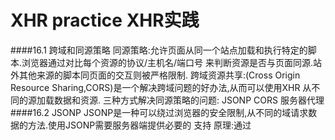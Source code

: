 # XHR practice XHR实践
####16.1 跨域和同源策略
    同源策略:允许页面从同一个站点加载和执行特定的脚本.浏览器通过对比每个资源的协议/主机名/端口号
    来判断资源是否与页面同源.站外其他来源的脚本同页面的交互则被严格限制.
    跨域资源共享:(Cross Origin Resource Sharing,CORS)是一个解决跨域问题的好办法,从而可以使用XHR
    从不同的源加载数据和资源.
    三种方式解决同源策略的问题:
      JSONP
      CORS
      服务器代理
####16.2 JSONP
    JSONP是一种可以绕过浏览器的安全限制,从不同的域请求数据的方法.使用JSONP需要服务器端提供必要的
    支持
    原理:通过<script>标签发起一个GET请求来取代XHR请求.JSONP生成一个<script>标签并插入到DOM中,然后
    浏览器会接管并想src属性所指向的地址发送请求.
    当服务器返回请求时,响应结果会被包装成一个javascript函数,并由该请求所对应的回调函数调用.
    AngularJS在$http服务中提供了一个JSONP辅助函数.通过$http服务的jsonp方法发送请求
      $http.jsonp('https://api/github.com?callback=JSON_CALLBACK).success(function(data){
        //数据
      });
    当请求发送时,AngularJS会在DOM中生成一个如下所示的<script>标签:
      <script src="https://api.github.com?callback=angular.callbacks._0" type="text/javascript">
      </script>
      warning:JSON_CALLBACK被替换成一个特地为此请求生成的自定义函数
    当支持JSONP的服务器返回数据时,数据会被包装在由AngularJS生成的具名函数angular.callbacks._0中
    这个例子中,github服务器会返回含在回调函数中的JSON数据,响应看起来如下所示:
      //简写
      angular.callback._0({
        'meta':{
          'X-RateLimit-Limit':'60',
          'status':200
        },
        'data':{
          'current_user_url':'https://api.github.com/user'
        }
      })
    当AngularJS调用指定的回调函数时会对$http的promise对象进行resolve.
    
    使用JSONP需要意识到潜在的安全风险.首先,服务器会完全开放,允许后端服务调用应用中的任何javascript.
    不受我们控制的外部站点(或者蓄意攻击者)可以随时更改脚本,使我们的整个站点变得脆弱.
    由于请求是由<script>标签发送的,所以只能通过JSONP发送GET请求.并且脚本的异常也很难处理.
    使用JSONP一定要谨慎,同时只能跟信任并可以控制的服务器进行通信.
####16.3 使用CORS
    CORS规范简单地扩展了标准的XHR对象,以允许javascript发送跨域的XHR请求.它会通过预检查(preflight)
    来确认是否有权限向目标服务器发送请求.
    预检查可以让服务器接受或拒绝来自全部服务器、特定服务器或一组服务器的请求。这意味
    着客户端和服务端应用需要协同工作，才能向客户端或服务器发送数据。
    16.3.1 设置
      CORS的设置:
        使用.config()方法应用在模块上设置两个参数:
        首先,告诉AngularJS使用XDomain,并从所有的请求中把X-Request-Width头移除.
          tips:X-Request-With 头默认就是移除掉的，但是再次确认它已经被移除没有坏处。
        angular.module('myApp',[])
          .config(function($httpProvider){
          })
    16.3.2 服务器端CORS支持
      如何确保服务器支持CORS.
        支持CORS的服务器必须在响应中加入几个访问控制相关的头.
          Access-Control-Allow-Origin
            这个头的值可以是与请求头的值相呼应的值,也可以是*,从而允许接受任何来源发来的请求.
          Access-Control-Allow-Credentials(可选)
            默认情况下,CORS请求不会发送cookie.如果服务器返回了这个头,那么就可以通过将withCredentials设置
            为true来将cookie同请求一同发送出去.
            如果将$http发送的请求中的withCredentials设置为true,但服务器没有返回Access-Control-Allow-Credentials,
            请求就会失败,反之亦然.
        后端服务器必须能处理OPTIONS方法的HTTP请求
        CORS请求分为简单和非简单两种类型
    16.3.3 简单请求
      如果请求使用下面一种HTTP方法就是简单请求:
        HEAD;
        GET;
        POST;
      如果请求除了下面列表中的一个或多个HTTP头以外,没有使用其他头:
        Accept;
        Accept-Language;
        Content-Language;
        Last-Event-ID;
        Content-Type:
          application/x-www-form-urlencoded;
          multipart/form-data;
          text/plain;
      简单请求,浏览器不需要使用CORS就能发送这类请求.简单请求不要求浏览器和服务器之间有任何的reshuffle通信.
      eg:
        $http
        .get('http://aip.github.com')
        .success(function(data){
          //数据
        });
    16.3.4 非简单请求
      不符合简单请求标准的请求都被称为非简单请求,如果想要支持PUT或DELETE方法,又或者想给请求设置特殊的内容
      类型,就需要发送非简单请求.
      浏览器实际上会发送两个请求：预请求和请求。浏览器首先会向服务器发送预请求来获得发
      送请求的许可，只有许可通过了，浏览器才会发送真正的请求。
      浏览器处理CORS的过程是透明的.
      同简单请求一样,浏览器给预请求和请求都加上Origin头.
        预请求
          浏览器发送的预请求是OPTIONS类型的,预请求中包含以下头信息:
          Access-Control-Request-Method  这个头是请求所使用的HTTP方法,会始终包含在请求中.
          Access-Control-Request-Headers(可选)
          这个头的值是一个逗号分割的非简单列表，列表中的每个头都会宝航这个请求中。
          服务器必须接受这个请求，然后检查HTTP方法和头的合法性。如果通过了检查，服务器会在响应中添加下面这个头:
          Access-Control-Allow-Origin
          这个头的值必须和请求的来源相同,或者时*符号,以允许接受来自任何来源的请求.
          Access-Control-Allow-Methods
          这是一个可以接受的HTTP方法列表,对在客户端缓存响应结果很有帮助,并且未来发送请求可以不必总是发送预请求.
          Access-Control-Allow-Headers
          如果设置了Access-Control-Request-Headers头,服务器必须在响应中添加同一个头.
          我们希望服务器在可以接受这个请求时返回200状态码。如果服务器返回了200状态码，真正
          的请求才会发出。
            CORS并不是一个安全机制,只是现代浏览器实现的一个标准,在应用中设置安全策略依然时我们的责任.
          AngularJS中的非简单请求和普通请求看起来没声明区别:
            $http
            .delete('http://api.github.com/api/users/1')
            .success(function(data){
              //data
            })
####16.4 服务器端代理
    实现向所有服务器发送请求的最简单方式是使用服务器端代理。 这个服务器和页面处在同一
    个域中（或者不在同一个域中但支持CORS） ，做为所有远程资源的代理。
    可以简单地通过使用本地服务器来代替客户端向外部资源发送请求， 并将响应结果返回给客
    户端。
    通过这种方式，老式浏览器不必使用需要发送额外请求的CORS（只有现代浏览器支持
    CORS）也能发送跨域请求，并且可以在浏览器中采用标准的安全策略。
####16.5 使用JSON
    JSON是JavaScript Object Notation的简写,是一种看起来像JavaScript对象的数据交换格式.事实上,当javascript加载它时,它确实会被当做一个对象来解析.AngularJS也会将所有以JSON格式返回的javascript对象解析为一个与之对应的Angular对象.
      如果服务器返回以下JSON:
      [
        {'msg':'This is the first msg',state:1},
        {'msg':'This is the second msg',state:2},
        {'msg':'This is the third msg',state:3},
        {'msg':'This is the fourth msg',state:4}
      ]
    当AngularJS通过$http服务收到这个数据后,可以像普通javascript对象那样来引用其中的数据:
      $http.get('/v1/message.json')
           .success(function(data,status){
              $scope.first_msg = data[0].msg;
              $scope.first_state = data[0].state;
            });
####16.6 使用XML
    假如服务器返回的是XML而非JSON格式的数据，需要将其转换成JavaScript对象。
    幸好，有不少出色的开源库可以使用，同样，某些浏览器也内置了解析器，可以帮助我们将
    XML格式转换成JavaScript对象。
    在这里我们以X2JS库为例，这是一个非常好用的开源库
      angular.factory('xmlParser', function() {
        var x2js = new X2JS();
        return {
          xml2json: x2js.xml2json,
          json2xml: x2js.json2xml_str
        };
      });
    借助这个轻量的解析服务，可以将 $http 请求返回的XML解析成JSON格式，如下所示：
      angular.factory('Data', [$http, 'xmlParser', function($http, xmlParser) {
        $http.get('/api/msgs.xml', {
          transformResponse: function(data) {
          return xmlParser.xml2json(data);
        }
        });
      });
    现在请求的结果被转换成了JSON对象，可以像服务器本来返回的就是JSON格式一样来使用
    这个对象。
####16.7 使用AngularJS进行身份验证
    16.7.1 服务器端需求
      

    
    